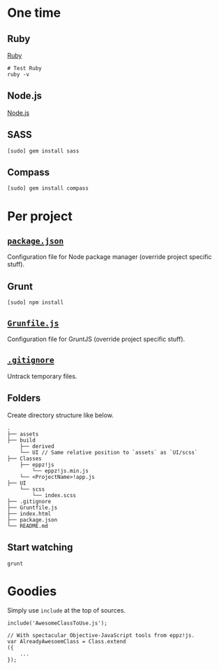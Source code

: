 One time
========


Ruby
----
[Ruby](https://www.ruby-lang.org/en/downloads/)
```
# Test Ruby
ruby -v
```


Node.js
-------
[Node.js](http://nodejs.org/)


SASS
----
```
[sudo] gem install sass
```


Compass
-------
```
[sudo] gem install compass
```


Per project
===========


[`package.json`](https://github.com/eppz/eppz-project/blob/master/package.json)
----------------
Configuration file for Node package manager (override project specific stuff).


Grunt
-----
```
[sudo] npm install
```


[`Grunfile.js`](https://github.com/eppz/eppz-project/blob/master/Gruntfile.js)
---------------
Configuration file for GruntJS (override project specific stuff).


[`.gitignore`](https://github.com/eppz/eppz-project/blob/master/.gitignore)
--------------
Untrack temporary files.


Folders
-------
Create directory structure like below.
```
.
├── assets
├── build
    ├── derived
    └── UI // Same relative position to `assets` as `UI/scss`
├── Classes
    ├── eppz!js
        └── eppz!js.min.js
    └── <ProjectName>!app.js
├── UI
    └── scss
        └── index.scss
├── .gitignore
├── Gruntfile.js
├── index.html
├── package.json
└── README.md
```


Start watching
--------------
```
grunt
```


Goodies
=======

Simply use `include` at the top of sources.
```
include('AwesomeClassToUse.js');

// With spectacular Objective-JavaScript tools from eppz!js.
var AlreadyAwesoemClass = Class.extend
({
	...
});
```